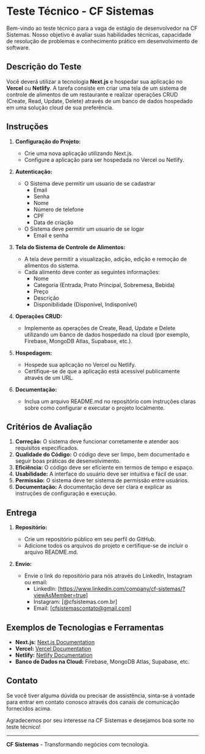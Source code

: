 # Teste Técnico - CF Sistemas

Bem-vindo ao teste técnico para a vaga de estágio de desenvolvedor na CF Sistemas. Nosso objetivo é avaliar suas habilidades técnicas, capacidade de resolução de problemas e conhecimento prático em desenvolvimento de software.

## Descrição do Teste

Você deverá utilizar a tecnologia **Next.js** e hospedar sua aplicação no **Vercel** ou **Netlify**. A tarefa consiste em criar uma tela de um sistema de controle de alimentos de um restaurante e realizar operações CRUD (Create, Read, Update, Delete) através de um banco de dados hospedado em uma solução cloud de sua preferência.

## Instruções

1. **Configuração do Projeto:**
   - Crie uma nova aplicação utilizando Next.js.
   - Configure a aplicação para ser hospedada no Vercel ou Netlify.

2. **Autenticação:**
   - O Sistema deve permitir um usuario de se cadastrar
        - Email
        - Senha
        - Nome
        - Número de telefone
        - CPF
        - Data de criação
   - O Sistema deve permitir um usuario de se logar
      - Email e senha

3. **Tela do Sistema de Controle de Alimentos:**
   - A tela deve permitir a visualização, adição, edição e remoção de alimentos do sistema.
   - Cada alimento deve conter as seguintes informações:
     - Nome
     - Categoria (Entrada, Prato Principal, Sobremesa, Bebida)
     - Preço
     - Descrição
     - Disponibilidade (Disponível, Indisponível)

4. **Operações CRUD:**
   - Implemente as operações de Create, Read, Update e Delete utilizando um banco de dados hospedado na cloud (por exemplo, Firebase, MongoDB Atlas, Supabase, etc.).

5. **Hospedagem:**
   - Hospede sua aplicação no Vercel ou Netlify.
   - Certifique-se de que a aplicação está acessível publicamente através de um URL.

6. **Documentação:**
   - Inclua um arquivo README.md no repositório com instruções claras sobre como configurar e executar o projeto localmente.

## Critérios de Avaliação

1. **Correção:** O sistema deve funcionar corretamente e atender aos requisitos especificados.
2. **Qualidade do Código:** O código deve ser limpo, bem documentado e seguir boas práticas de desenvolvimento.
3. **Eficiência:** O código deve ser eficiente em termos de tempo e espaço.
4. **Usabilidade:** A interface do usuário deve ser intuitiva e fácil de usar.
5. **Permissão:** O sistema deve ter sistema de permissão entre usuários.
6. **Documentação:** A documentação deve ser clara e explicar as instruções de configuração e execução.

## Entrega

1. **Repositório:**
   - Crie um repositório público em seu perfil do GitHub.
   - Adicione todos os arquivos do projeto e certifique-se de incluir o arquivo README.md.

2. **Envio:**
   - Envie o link do repositório para nós através do LinkedIn, Instagram ou email:
     - LinkedIn: [https://www.linkedin.com/company/cf-sistemas/?viewAsMember=true]
     - Instagram: [@cfsistemas.com.br]
     - Email: [cfsistemascontato@gmail.com]

## Exemplos de Tecnologias e Ferramentas

- **Next.js:** [Next.js Documentation](https://nextjs.org/docs)
- **Vercel:** [Vercel Documentation](https://vercel.com/docs)
- **Netlify:** [Netlify Documentation](https://docs.netlify.com)
- **Banco de Dados na Cloud:** Firebase, MongoDB Atlas, Supabase, etc.

## Contato

Se você tiver alguma dúvida ou precisar de assistência, sinta-se à vontade para entrar em contato conosco através dos canais de comunicação fornecidos acima.

Agradecemos por seu interesse na CF Sistemas e desejamos boa sorte no teste técnico!

---

**CF Sistemas** - Transformando negócios com tecnologia.

